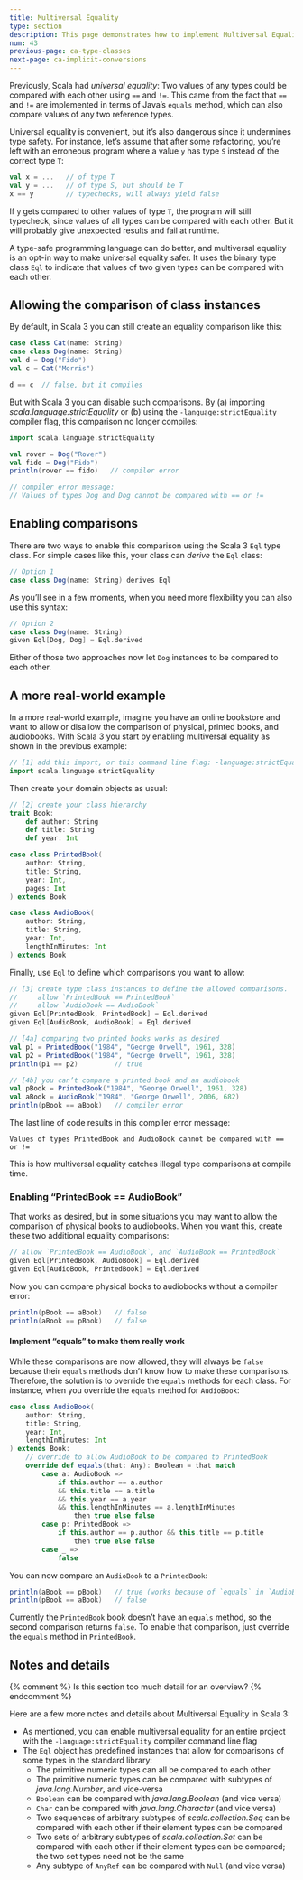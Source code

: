 ```yaml
---
title: Multiversal Equality
type: section
description: This page demonstrates how to implement Multiversal Equality in Scala 3.
num: 43
previous-page: ca-type-classes
next-page: ca-implicit-conversions
---
```



Previously, Scala had *universal equality*: Two values of any types could be compared with each other using `==` and `!=`. This came from the fact that `==` and `!=` are implemented in terms of Java’s `equals` method, which can also compare values of any two reference types.

Universal equality is convenient, but it’s also dangerous since it undermines type safety. For instance, let’s assume that after some refactoring, you’re left with an erroneous program where a value `y` has type `S` instead of the correct type `T`:

```scala
val x = ...   // of type T
val y = ...   // of type S, but should be T
x == y        // typechecks, will always yield false
```

If `y` gets compared to other values of type `T`, the program will still typecheck, since values of all types can be compared with each other. But it will probably give unexpected results and fail at runtime.

A type-safe programming language can do better, and multiversal equality is an opt-in way to make universal equality safer. It uses the binary type class `Eql` to indicate that values of two given types can be compared with each other.


## Allowing the comparison of class instances

By default, in Scala 3 you can still create an equality comparison like this:

```scala
case class Cat(name: String)
case class Dog(name: String)
val d = Dog("Fido")
val c = Cat("Morris")

d == c  // false, but it compiles
```

But with Scala 3 you can disable such comparisons. By (a) importing *scala.language.strictEquality* or (b) using the `-language:strictEquality` compiler flag, this comparison no longer compiles:

```scala
import scala.language.strictEquality

val rover = Dog("Rover")
val fido = Dog("Fido")
println(rover == fido)   // compiler error

// compiler error message:
// Values of types Dog and Dog cannot be compared with == or !=
````


## Enabling comparisons

There are two ways to enable this comparison using the Scala 3 `Eql` type class. For simple cases like this, your class can *derive* the `Eql` class:

```scala
// Option 1
case class Dog(name: String) derives Eql
```

As you’ll see in a few moments, when you need more flexibility you can also use this syntax:

```scala
// Option 2
case class Dog(name: String)
given Eql[Dog, Dog] = Eql.derived
```

Either of those two approaches now let `Dog` instances to be compared to each other.


## A more real-world example

In a more real-world example, imagine you have an online bookstore and want to allow or disallow the comparison of physical, printed books, and audiobooks. With Scala 3 you start by enabling multiversal equality as shown in the previous example:

```scala
// [1] add this import, or this command line flag: -language:strictEquality
import scala.language.strictEquality
```

Then create your domain objects as usual:

```scala
// [2] create your class hierarchy
trait Book:
    def author: String
    def title: String
    def year: Int

case class PrintedBook(
    author: String, 
    title: String, 
    year: Int,
    pages: Int
) extends Book

case class AudioBook(
    author: String, 
    title: String, 
    year: Int,
    lengthInMinutes: Int
) extends Book
```

Finally, use `Eql` to define which comparisons you want to allow:

```scala
// [3] create type class instances to define the allowed comparisons.
//     allow `PrintedBook == PrintedBook`
//     allow `AudioBook == AudioBook`
given Eql[PrintedBook, PrintedBook] = Eql.derived
given Eql[AudioBook, AudioBook] = Eql.derived

// [4a] comparing two printed books works as desired
val p1 = PrintedBook("1984", "George Orwell", 1961, 328)
val p2 = PrintedBook("1984", "George Orwell", 1961, 328)
println(p1 == p2)         // true

// [4b] you can’t compare a printed book and an audiobook
val pBook = PrintedBook("1984", "George Orwell", 1961, 328)
val aBook = AudioBook("1984", "George Orwell", 2006, 682)
println(pBook == aBook)   // compiler error
```

The last line of code results in this compiler error message:

````
Values of types PrintedBook and AudioBook cannot be compared with == or !=
````

This is how multiversal equality catches illegal type comparisons at compile time.


### Enabling “PrintedBook == AudioBook”

That works as desired, but in some situations you may want to allow the comparison of physical books to audiobooks. When you want this, create these two additional equality comparisons:

```scala
// allow `PrintedBook == AudioBook`, and `AudioBook == PrintedBook`
given Eql[PrintedBook, AudioBook] = Eql.derived
given Eql[AudioBook, PrintedBook] = Eql.derived
```

Now you can compare physical books to audiobooks without a compiler error:

```scala
println(pBook == aBook)   // false
println(aBook == pBook)   // false
```

#### Implement “equals” to make them really work

While these comparisons are now allowed, they will always be `false` because their `equals` methods don’t know how to make these comparisons. Therefore, the solution is to override the `equals` methods for each class. For instance, when you override the `equals` method for `AudioBook`:

```scala
case class AudioBook(
    author: String, 
    title: String, 
    year: Int,
    lengthInMinutes: Int
) extends Book:
    // override to allow AudioBook to be compared to PrintedBook
    override def equals(that: Any): Boolean = that match
        case a: AudioBook =>
            if this.author == a.author
            && this.title == a.title
            && this.year == a.year
            && this.lengthInMinutes == a.lengthInMinutes
                then true else false
        case p: PrintedBook =>
            if this.author == p.author && this.title == p.title
                then true else false
        case _ =>
            false
```

You can now compare an `AudioBook` to a `PrintedBook`:

```scala
println(aBook == pBook)   // true (works because of `equals` in `AudioBook`)
println(pBook == aBook)   // false
```

Currently the `PrintedBook` book doesn’t have an `equals` method, so the second comparison returns `false`. To enable that comparison, just override the `equals` method in `PrintedBook`.


## Notes and details

{% comment %}
Is this section too much detail for an overview?
{% endcomment %}


Here are a few more notes and details about Multiversal Equality in Scala 3:

- As mentioned, you can enable multiversal equality for an entire project with the `-language:strictEquality` compiler command line flag
- The `Eql` object has predefined instances that allow for comparisons of some types in the standard library:
  - The primitive numeric types can all be compared to each other
  - The primitive numeric types can be compared with subtypes of _java.lang.Number_, and vice-versa
  - `Boolean` can be compared with _java.lang.Boolean_ (and vice versa)
  - `Char` can be compared with _java.lang.Character_ (and vice versa)
  - Two sequences of arbitrary subtypes of _scala.collection.Seq_ can be compared with each other if their element types can be compared
  - Two sets of arbitrary subtypes of _scala.collection.Set_ can be compared with each other if their element types can be compared; the two set types need not be the same
  - Any subtype of `AnyRef` can be compared with `Null` (and vice versa)




